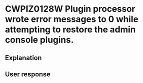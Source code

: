 # CWPIZ0128W Plugin processor wrote error messages to 0 while attempting to restore the admin console plugins.

## Explanation

## User response